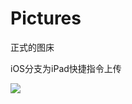 # Pictures
正式的图床

iOS分支为iPad快捷指令上传

![](https://cdn.jsdelivr.net/gh/heddxh/Pictures@iOS/1625261208.png)
